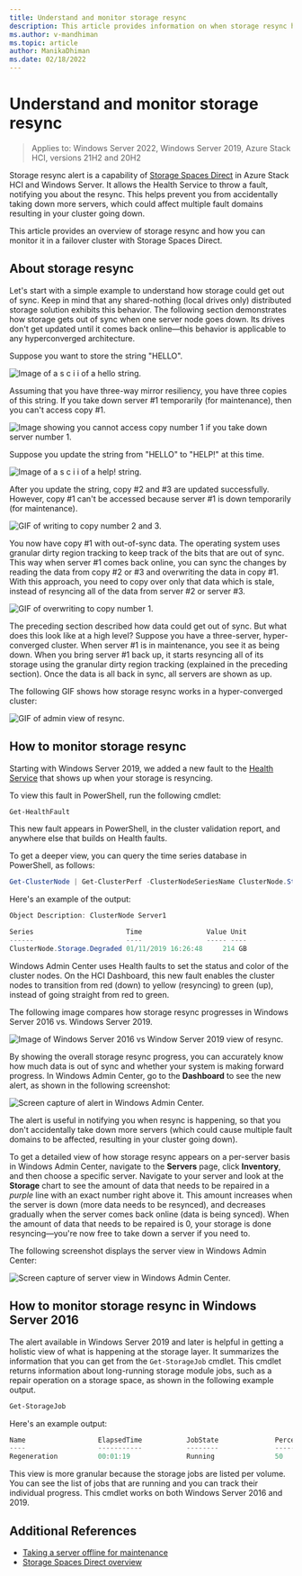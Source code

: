 ```yaml
---
title: Understand and monitor storage resync
description: This article provides information on when storage resync happens and how to monitor it in Windows Server.
ms.author: v-mandhiman
ms.topic: article
author: ManikaDhiman
ms.date: 02/18/2022
---
```

# Understand and monitor storage resync

>Applies to: Windows Server 2022, Windows Server 2019, Azure Stack HCI, versions 21H2 and 20H2

Storage resync alert is a capability of [Storage Spaces Direct](/windows-server/storage/storage-spaces/storage-spaces-direct-overview) in Azure Stack HCI and Windows Server. It allows the Health Service to throw a fault, notifying you about the resync. This helps prevent you from accidentally taking down more servers, which could affect multiple fault domains resulting in your cluster going down.

This article provides an overview of storage resync and how you can monitor it in a failover cluster with Storage Spaces Direct.

## About storage resync

Let's start with a simple example to understand how storage could get out of sync. Keep in mind that any shared-nothing (local drives only) distributed storage solution exhibits this behavior. The following section demonstrates how storage gets out of sync when one server node goes down. Its drives don't get updated until it comes back online—this behavior is applicable to any hyperconverged architecture.

Suppose you want to store the string "HELLO".

![Image of a s c i i of a hello string.](media/understand-storage-resync/hello-string.png)

Assuming that you have three-way mirror resiliency, you have three copies of this string. If you take down server #1 temporarily (for maintenance), then you can't access copy #1.

![Image showing you cannot access copy number 1 if you take down server number 1.](media/understand-storage-resync/copy-1.png)

Suppose you update the string from "HELLO" to "HELP!" at this time.

![Image of a s c i i of a help! string.](media/understand-storage-resync/help-string.png)

After you update the string, copy #2 and #3 are updated successfully. However, copy #1 can't be accessed because server #1 is down temporarily (for maintenance).

![GIF of writing to copy number 2 and 3.](media/understand-storage-resync/write-copies.gif)

You now have copy #1 with out-of-sync data. The operating system uses granular dirty region tracking to keep track of the bits that are out of sync. This way when server #1 comes back online, you can sync the changes by reading the data from copy #2 or #3 and overwriting the data in copy #1. With this approach, you need to copy over only that data which is stale, instead of resyncing all of the data from server #2 or server #3.

![GIF of overwriting to copy number 1.](media/understand-storage-resync/overwrite-data.gif)

The preceding section described how data could get out of sync. But what does this look like at a high level? Suppose you have a three-server, hyper-converged cluster. When server #1 is in maintenance, you see it as being down. When you bring server #1 back up, it starts resyncing all of its storage using the granular dirty region tracking (explained in the preceding section). Once the data is all back in sync, all servers are shown as up. 

The following GIF shows how storage resync works in a hyper-converged cluster:

![GIF of admin view of resync.](media/understand-storage-resync/admin-view.gif)

## How to monitor storage resync

Starting with Windows Server 2019, we added a new fault to the [Health Service](../manage/health-service-overview.md) that shows up when your storage is resyncing.

To view this fault in PowerShell, run the following cmdlet:

``` PowerShell
Get-HealthFault
```

This new fault appears in PowerShell, in the cluster validation report, and anywhere else that builds on Health faults.

To get a deeper view, you can query the time series database in PowerShell, as follows:

```PowerShell
Get-ClusterNode | Get-ClusterPerf -ClusterNodeSeriesName ClusterNode.Storage.Degraded
```

Here's an example of the output:

```PowerShell
Object Description: ClusterNode Server1

Series                       Time                Value Unit
------                       ----                ----- ----
ClusterNode.Storage.Degraded 01/11/2019 16:26:48     214 GB
```

Windows Admin Center uses Health faults to set the status and color of the cluster nodes. On the HCI Dashboard, this new fault enables the cluster nodes to transition from red (down) to yellow (resyncing) to green (up), instead of going straight from red to green.

The following image compares how storage resync progresses in Windows Server 2016 vs. Windows Server 2019.

![Image of Windows Server 2016 vs Window Server 2019 view of resync.](media/understand-storage-resync/compare-view.png)

By showing the overall storage resync progress, you can accurately know how much data is out of sync and whether your system is making forward progress. In Windows Admin Center, go to the **Dashboard** to see the new alert, as shown in the following screenshot:

![Screen capture of alert in Windows Admin Center.](media/understand-storage-resync/wac-alert.png)

The alert is useful in notifying you when resync is happening, so that you don't accidentally take down more servers (which could cause multiple fault domains to be affected, resulting in your cluster going down).

To get a detailed view of how storage resync appears on a per-server basis in Windows Admin Center, navigate to the **Servers** page, click **Inventory**, and then choose a specific server. Navigate to your server and look at the **Storage** chart to see the amount of data that needs to be repaired in a *purple* line with an exact number right above it. This amount increases when the server is down (more data needs to be resynced), and decreases gradually when the server comes back online (data is being synced). When the amount of data that needs to be repaired is 0, your storage is done resyncing—you're now free to take down a server if you need to.

The following screenshot displays the server view in Windows Admin Center:

![Screen capture of server view in Windows Admin Center.](media/understand-storage-resync/server-view.png)

## How to monitor storage resync in Windows Server 2016

The alert available in Windows Server 2019 and later is helpful in getting a holistic view of what is happening at the storage layer. It summarizes the information that you can get from the `Get-StorageJob` cmdlet. This cmdlet returns information about long-running storage module jobs, such as a repair operation on a storage space, as shown in the following example output.

```PowerShell
Get-StorageJob
```

Here's an example output:

```PowerShell
Name                  ElapsedTime           JobState              PercentComplete       IsBackgroundTask
----                  -----------           --------              ---------------       ----------------
Regeneration          00:01:19              Running               50                    True

```

This view is more granular because the storage jobs are listed per volume. You can see the list of jobs that are running and you can track their individual progress. This cmdlet works on both Windows Server 2016 and 2019.

## Additional References

- [Taking a server offline for maintenance](../manage/maintain-servers.md)
- [Storage Spaces Direct overview](/windows-server/storage/storage-spaces/storage-spaces-direct-overview)
